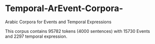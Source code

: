# Temporal-ArEvent-Corpora-
Arabic Corpora for Events and Temporal Expressions


This corpus contains 95782 tokens (4000 sentences) with 15730 Events and 	2297 temporal expression.
